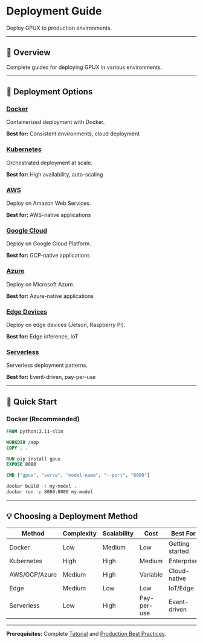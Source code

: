 # Deployment Guide

Deploy GPUX to production environments.

---

## 🎯 Overview

Complete guides for deploying GPUX in various environments.

---

## 📖 Deployment Options

### [Docker](docker.md)
Containerized deployment with Docker.

**Best for:** Consistent environments, cloud deployment

### [Kubernetes](kubernetes.md)
Orchestrated deployment at scale.

**Best for:** High availability, auto-scaling

### [AWS](aws.md)
Deploy on Amazon Web Services.

**Best for:** AWS-native applications

### [Google Cloud](gcp.md)
Deploy on Google Cloud Platform.

**Best for:** GCP-native applications

### [Azure](azure.md)
Deploy on Microsoft Azure.

**Best for:** Azure-native applications

### [Edge Devices](edge.md)
Deploy on edge devices (Jetson, Raspberry Pi).

**Best for:** Edge inference, IoT

### [Serverless](serverless.md)
Serverless deployment patterns.

**Best for:** Event-driven, pay-per-use

---

## 🚀 Quick Start

### Docker (Recommended)

```dockerfile
FROM python:3.11-slim

WORKDIR /app
COPY . .

RUN pip install gpux
EXPOSE 8080

CMD ["gpux", "serve", "model-name", "--port", "8080"]
```

```bash
docker build -t my-model .
docker run -p 8080:8080 my-model
```

---

## 💡 Choosing a Deployment Method

| Method | Complexity | Scalability | Cost | Best For |
|--------|------------|-------------|------|----------|
| Docker | Low | Medium | Low | Getting started |
| Kubernetes | High | High | Medium | Enterprise |
| AWS/GCP/Azure | Medium | High | Variable | Cloud-native |
| Edge | Medium | Low | Low | IoT/Edge |
| Serverless | Low | High | Pay-per-use | Event-driven |

---

**Prerequisites:** Complete [Tutorial](../tutorial/index.md) and [Production Best Practices](../advanced/production.md).
